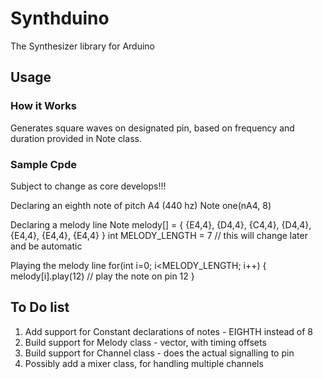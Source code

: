 Synthduino
=============

The Synthesizer library for Arduino

Usage
-----

### How it Works
Generates square waves on designated pin, based on frequency and duration provided in Note class.

### Sample Cpde
Subject to change as core develops!!!

Declaring an eighth note of pitch A4 (440 hz)
    Note one(nA4, 8)

Declaring a melody line
    Note melody[] = { {E4,4}, {D4,4}, {C4,4}, {D4,4}, {E4,4}, {E4,4}, {E4,4} }
    int MELODY_LENGTH = 7       // this will change later and be automatic

Playing the melody line
    for(int i=0; i<MELODY_LENGTH; i++) {
      melody[i].play(12)    // play the note on pin 12
    }

To Do list
----------

1. Add support for Constant declarations of notes - EIGHTH instead of 8
2. Build support for Melody class - vector<note>, with timing offsets
3. Build support for Channel class - does the actual signalling to pin
4. Possibly add a mixer class, for handling multiple channels